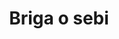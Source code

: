 ---
id: briga-o-sebi
title: "Briga o sebi"
desc: "Na koje sve načine možemo da vodimo računa o svom mentalnom i fizičkom zdravlju."
nav: true
imageCategory:
  path: /smrsati-na-psihoterapiji-pet-kljucnih-faktora.jpg
  alt: "kako smršati na psihoterapiji"
metaDesc: "Na koje sve načine možemo da vodimo računa o svom mentalnom i fizičkom zdravlju."
---